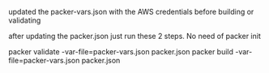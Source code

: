 updated the packer-vars.json with the AWS credentials before building or validating

after updating the packer.json just run these 2 steps. No need of packer init

packer validate -var-file=packer-vars.json packer.json
packer build -var-file=packer-vars.json packer.json
